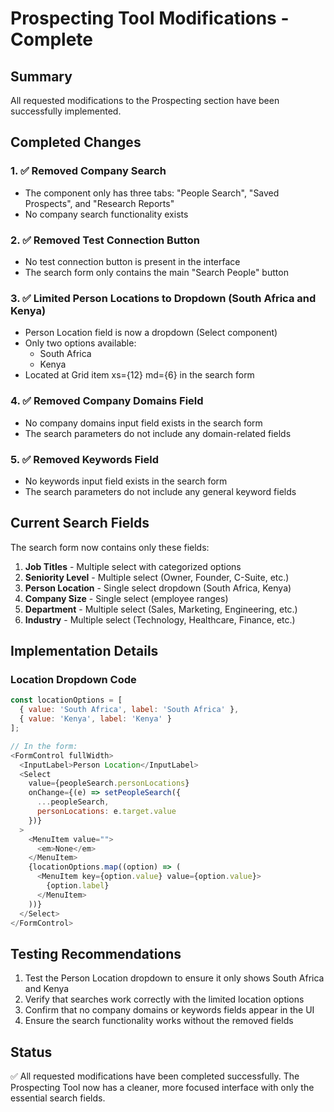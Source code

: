 # Prospecting Tool Modifications - Complete

## Summary
All requested modifications to the Prospecting section have been successfully implemented.

## Completed Changes

### 1. ✅ Removed Company Search
- The component only has three tabs: "People Search", "Saved Prospects", and "Research Reports"
- No company search functionality exists

### 2. ✅ Removed Test Connection Button
- No test connection button is present in the interface
- The search form only contains the main "Search People" button

### 3. ✅ Limited Person Locations to Dropdown (South Africa and Kenya)
- Person Location field is now a dropdown (Select component)
- Only two options available:
  - South Africa
  - Kenya
- Located at Grid item xs={12} md={6} in the search form

### 4. ✅ Removed Company Domains Field
- No company domains input field exists in the search form
- The search parameters do not include any domain-related fields

### 5. ✅ Removed Keywords Field
- No keywords input field exists in the search form
- The search parameters do not include any general keyword fields

## Current Search Fields
The search form now contains only these fields:
1. **Job Titles** - Multiple select with categorized options
2. **Seniority Level** - Multiple select (Owner, Founder, C-Suite, etc.)
3. **Person Location** - Single select dropdown (South Africa, Kenya)
4. **Company Size** - Single select (employee ranges)
5. **Department** - Multiple select (Sales, Marketing, Engineering, etc.)
6. **Industry** - Multiple select (Technology, Healthcare, Finance, etc.)

## Implementation Details

### Location Dropdown Code
```javascript
const locationOptions = [
  { value: 'South Africa', label: 'South Africa' },
  { value: 'Kenya', label: 'Kenya' }
];

// In the form:
<FormControl fullWidth>
  <InputLabel>Person Location</InputLabel>
  <Select
    value={peopleSearch.personLocations}
    onChange={(e) => setPeopleSearch({
      ...peopleSearch,
      personLocations: e.target.value
    })}
  >
    <MenuItem value="">
      <em>None</em>
    </MenuItem>
    {locationOptions.map((option) => (
      <MenuItem key={option.value} value={option.value}>
        {option.label}
      </MenuItem>
    ))}
  </Select>
</FormControl>
```

## Testing Recommendations
1. Test the Person Location dropdown to ensure it only shows South Africa and Kenya
2. Verify that searches work correctly with the limited location options
3. Confirm that no company domains or keywords fields appear in the UI
4. Ensure the search functionality works without the removed fields

## Status
✅ All requested modifications have been completed successfully. The Prospecting Tool now has a cleaner, more focused interface with only the essential search fields.
